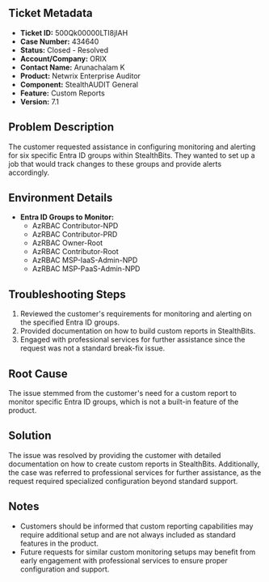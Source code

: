 ## Ticket Metadata
- **Ticket ID:** 500Qk00000LTI8jIAH
- **Case Number:** 434640
- **Status:** Closed - Resolved
- **Account/Company:** ORIX
- **Contact Name:** Arunachalam K
- **Product:** Netwrix Enterprise Auditor
- **Component:** StealthAUDIT General
- **Feature:** Custom Reports
- **Version:** 7.1

## Problem Description
The customer requested assistance in configuring monitoring and alerting for six specific Entra ID groups within StealthBits. They wanted to set up a job that would track changes to these groups and provide alerts accordingly.

## Environment Details
- **Entra ID Groups to Monitor:**
  - AzRBAC Contributor-NPD
  - AzRBAC Contributor-PRD
  - AzRBAC Owner-Root
  - AzRBAC Contributor-Root
  - AzRBAC MSP-IaaS-Admin-NPD
  - AzRBAC MSP-PaaS-Admin-NPD

## Troubleshooting Steps
1. Reviewed the customer's requirements for monitoring and alerting on the specified Entra ID groups.
2. Provided documentation on how to build custom reports in StealthBits.
3. Engaged with professional services for further assistance since the request was not a standard break-fix issue.

## Root Cause
The issue stemmed from the customer's need for a custom report to monitor specific Entra ID groups, which is not a built-in feature of the product.

## Solution
The issue was resolved by providing the customer with detailed documentation on how to create custom reports in StealthBits. Additionally, the case was referred to professional services for further assistance, as the request required specialized configuration beyond standard support.

## Notes
- Customers should be informed that custom reporting capabilities may require additional setup and are not always included as standard features in the product.
- Future requests for similar custom monitoring setups may benefit from early engagement with professional services to ensure proper configuration and support.